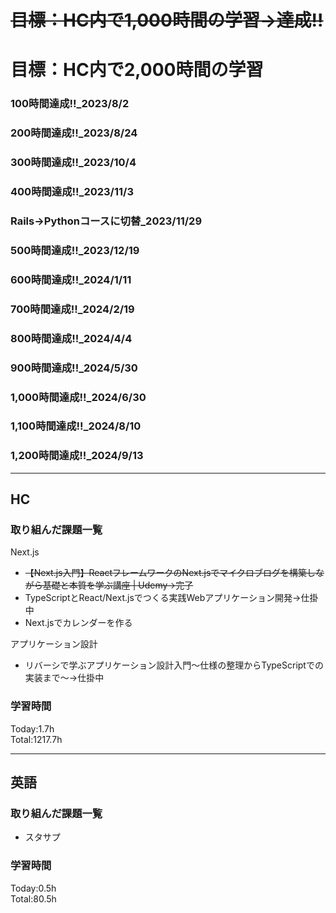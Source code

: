 # ~~目標：HC内で1,000時間の学習→達成!!~~
# 目標：HC内で2,000時間の学習
### 100時間達成!!_2023/8/2
### 200時間達成!!_2023/8/24
### 300時間達成!!_2023/10/4
### 400時間達成!!_2023/11/3
### Rails→Pythonコースに切替_2023/11/29
### 500時間達成!!_2023/12/19
### 600時間達成!!_2024/1/11
### 700時間達成!!_2024/2/19
### 800時間達成!!_2024/4/4
### 900時間達成!!_2024/5/30
### 1,000時間達成!!_2024/6/30
### 1,100時間達成!!_2024/8/10
### 1,200時間達成!!_2024/9/13

------------------------------------------
## HC
### 取り組んだ課題一覧
Next.js
- ~~【Next.js入門】ReactフレームワークのNext.jsでマイクロブログを構築しながら基礎と本質を学ぶ講座 | Udemy→完了~~
- TypeScriptとReact/Next.jsでつくる実践Webアプリケーション開発→仕掛中
- Next.jsでカレンダーを作る

アプリケーション設計
- リバーシで学ぶアプリケーション設計入門〜仕様の整理からTypeScriptでの実装まで〜→仕掛中

### 学習時間
Today:1.7h<br>
Total:1217.7h

------------------------------------------
## 英語
### 取り組んだ課題一覧
- スタサプ

### 学習時間
Today:0.5h<br>
Total:80.5h
